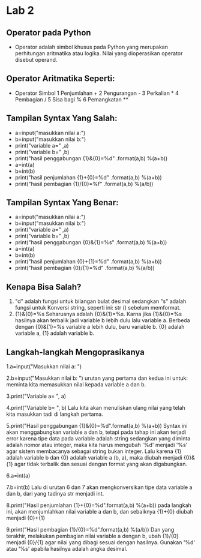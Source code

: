 # Lab 2

## Operator pada Python
- Operator adalah simbol khusus pada Python yang merupakan perhitungan aritmatika atau logika.
Nilai yang dioperasikan operator disebut operand.

## Operator Aritmatika Seperti:
- Operator Simbol 1 Penjumlahan + 2 Pengurangan - 3 Perkalian * 4 Pembagian / 5 Sisa bagi % 6 Pemangkatan **

## Tampilan Syntax Yang Salah:
- a=input("masukkan nilai a:")
- b=input("masukkan nilai b:")
- print("variable a=" ,a)
- print("variable b=" ,b)
- print("hasil penggabungan {1}&{0}=%d" .format(a,b) %(a+b))
- a=int(a)
- b=int(b)
- print("hasil penjumlahan {1}+{0}=%d" .format(a,b) %(a+b)) 
- print("hasil pembagian {1}/{0}=%f" .format(a,b) %(a/b))

## Tampilan Syntax Yang Benar:
- a=input("masukkan nilai a:")
- b=input("masukkan nilai b:")
- print("variable a=" ,a)
- print("variable b=" ,b)
- print("hasil penggabungan {0}&{1}=%s" .format(a,b) %(a+b))
- a=int(a)
- b=int(b)
- print("hasil penjumlahan {0}+{1}=%d" .format(a,b) %(a+b))
- print("hasil pembagian {0}/{1}=%d" .format(a,b) %(a/b))


## Kenapa Bisa Salah?
1. "d" adalah fungsi untuk bilangan bulat desimal sedangkan "s" adalah fungsi untuk Konversi string, seperti ini: str () sebelum memformat.
2. {1}&{0}=%s Seharusnya adalah {0}&{1}=%s. Karna jika {1}&{0}=%s hasilnya akan terbalik jadi variable b lebih dulu lalu variable a. Berbeda dengan {0}&{1}=%s variable a lebih dulu, baru variable b. {0} adalah variable a, {1} adalah variable b.


## Langkah-langkah Mengoprasikanya
1.a=input("Masukkan nilai a: ")

2.b=input("Masukkan nilai b: ") urutan yang pertama dan kedua ini untuk: meminta kita memasukkan nilai kepada variable a dan b.

3.print("Variable a= ", a)

4.print("Variable b= ", b) Lalu kita akan menuliskan ulang nilai yang telah kita masukkan tadi di langkah pertama.

5.print("Hasil penggabungan {1}&{0}=%d".format(a,b) %(a+b)) Syntax ini akan menggabungkan variable a dan b, tetapi pada tahap ini akan terjadi error karena tipe data pada variable adalah string sedangkan yang diminta adalah nomor atau integer, maka kita harus mengubah '%d' menjadi '%s' agar sistem membacanya sebagai string bukan integer. Lalu karena {1} adalah variable b dan {0} adalah variable a (b, a), maka diubah menjadi {0}&{1} agar tidak terbalik dan sesuai dengan format yang akan digabungkan.

6.a=int(a)

7.b=int(b) Lalu di urutan 6 dan 7 akan mengkonversikan tipe data variable a dan b, dari yang tadinya str menjadi int.

8.print("Hasil penjumlahan {1}+{0}=%d".format(a,b) %(a+b)) pada langkah ini, akan menjumlahkan nilai variable a dan b, dan sebaiknya {1}+{0} diubah menjadi {0}+{1}

9.print("Hasil pembagian {1}/{0}=%d".format(a,b) %(a/b)) Dan yang terakhir, melakukan pembagian nilai variable a dengan b, ubah {1}/{0} menjadi {0}/{1} agar nilai yang dibagi sesuai dengan hasilnya. Gunakan '%d' atau '%s' apabila hasilnya adalah angka desimal.

